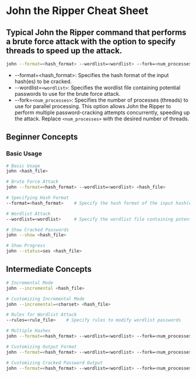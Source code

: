 # John the Ripper Cheat Sheet

## Typical John the Ripper command that performs a brute force attack with the option to specify threads to speed up the attack. 

```bash
john --format=<hash_format> --wordlist=<wordlist> --fork=<num_processes> <hash_file>
```
- --format=<hash_format>: Specifies the hash format of the input hash(es) to be cracked.
- --wordlist=`<wordlist>`: Specifies the wordlist file containing potential passwords to use for the brute force attack.
- --fork=`<num_processes>`: Specifies the number of processes (threads) to use for parallel processing. This option allows John the Ripper to perform multiple password-cracking attempts concurrently, speeding up the attack. Replace `<num_processes>` with the desired number of threads.


## Beginner Concepts

### Basic Usage
```bash
# Basic Usage
john <hash_file>

# Brute Force Attack
john --format=<hash_format> --wordlist=<wordlist> <hash_file>

# Specifying Hash Format
--format=<hash_format>    # Specify the hash format of the input hash(es)

# Wordlist Attack
--wordlist=<wordlist>     # Specify the wordlist file containing potential passwords

# Show Cracked Passwords
john --show <hash_file>

# Show Progress
john --status=ses <hash_file>

```

## Intermediate Concepts
```bash
# Incremental Mode
john --incremental <hash_file>

# Customizing Incremental Mode
john --incremental=<charset> <hash_file>

# Rules for Wordlist Attack
--rules=<rule_file>    # Specify rules to modify wordlist passwords

# Multiple Hashes
john --format=<hash_format> --wordlist=<wordlist> --fork=<num_processes> <hash_file>

# Customizing Output Format
john --format=<hash_format> --wordlist=<wordlist> --fork=<num_processes> --stdout <hash_file>

# Customizing Cracked Password Output
john --format=<hash_format> --wordlist=<wordlist> --fork=<num_processes> --show <hash_file>

```